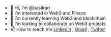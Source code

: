 - 👋 Hi, I’m @basilrari
- 👀 I’m interested in Web3 and Finace
- 🌱 I’m currently learning Web3 and blockchain
- 💞️ I’m looking to collaborate on Web3 projects 
- 📫 How to reach me [Linkedin]() , [Gmail]() , [Twitter]()

<!---
basilrari/basilrari is a ✨ special ✨ repository because its `README.md` (this file) appears on your GitHub profile.
You can click the Preview link to take a look at your changes.
--->
